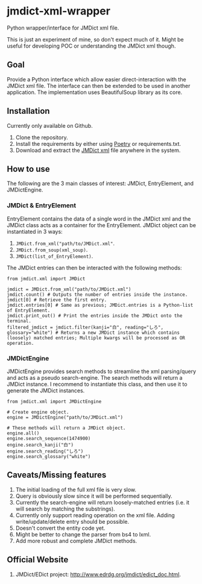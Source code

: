 # jmdict-xml-wrapper
Python wrapper/interface for JMDict xml file.

This is just an experiment of mine, so don't expect much of it. Might be useful for developing POC or understanding the JMDict xml though.

## Goal
Provide a Python interface which allow easier direct-interaction with the JMDict xml file. The interface can then be extended to be used in another application.
The implementation uses BeautifulSoup library as its core.

## Installation
Currently only available on Github.

1. Clone the repository.
2. Install the requirements by either using [Poetry](https://python-poetry.org/) or requirements.txt.
3. Download and extract the [JMDict xml](http://www.edrdg.org/jmdict/edict_doc.html) file anywhere in the system.

## How to use
The following are the 3 main classes of interest: JMDict, EntryElement, and JMDictEngine.

### JMDict & EntryElement
EntryElement contains the data of a single word in the JMDict xml and the JMDict class acts as a container for the EntryElement.
JMDict object can be instantiated in 3 ways:

1. `JMDict.from_xml("path/to/JMDict.xml"`.
2. `JMDict.from_soup(xml_soup)`.
3. `JMDict(list_of_EntryElement)`.

The JMDict entries can then be interacted with the following methods:

```
from jmdict.xml import JMDict

jmdict = JMDict.from_xml("path/to/JMDict.xml")
jmdict.count() # Outputs the number of entries inside the instance.
jmdict[0] # Retrieve the first entry.
jmdict.entries[0] # Same as previous; JMDict.entries is a Python-list of EntryElement.
jmdict.print_out() # Print the entries inside the JMDict onto the terminal.
filtered_jmdict = jmdict.filter(kanji="白", reading="しろ", glossary="white") # Returns a new JMDict instance which contains (loosely) matched entries; Multiple kwargs will be processed as OR operation.
```

### JMDictEngine
JMDictEngine provides search methods to streamline the xml parsing/query and acts as a pseudo search-engine. The search methods will return a JMDict instance. I recommend to instantiate this class, and then use it to generate the JMDict instances.

```
from jmdict.xml import JMDictEngine

# Create engine object.
engine = JMDictEngine("path/to/JMDict.xml")

# These methods will return a JMDict object.
engine.all()
engine.search_sequence(1474900)
engine.search_kanji("白")
engine.search_reading("しろ")
engine.search_glossary("white")
```

## Caveats/Missing features
1. The initial loading of the full xml file is very slow.
2. Query is obviously slow since it will be performed sequentially.
3. Currently the search-engine will return loosely-matched entries (i.e. it will search by matching the substrings).
4. Currently only support reading operation on the xml file. Adding write/update/delete entry should be possible.
5. Doesn't convert the entity code yet.
6. Might be better to change the parser from bs4 to lxml.
7. Add more robust and complete JMDict methods.

## Official Website
1. JMDict/EDict project: http://www.edrdg.org/jmdict/edict_doc.html.
